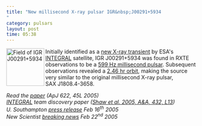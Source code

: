```yaml
---
title: "New millisecond X-ray pulsar IGR&nbsp;J00291+5934"
category: pulsars
layout: post
time: 05:38
---
```

<!-- header generated from blosxom format post; make_header.pl 23.1.2022 -->
<p>
<!-- created by convert.pl on Tue Jan 31 00:48:39 EST 2012 -->
<!-- converted from ../2004/12/new-millisecond-x-ray-pulsar.html -->
<!-- Post timestamp Tuesday, December 07, 2004 3:38 PM -->
<!-- touch -t 200412071538 -->
<!-- Labels: 2004, papers, press, pulsars -->
      <a href="http://www.astro.caltech.edu/~derekfox/igrj00291+5934/"><img src="http://photos2.flickr.com/1988043_ee710f566d_o.jpg" width="100" height="99" alt="Field of IGR J00291+5934" align="left"></a>Initially identified as a <a href="http://www.astronomerstelegram.org/?read=352">new X-ray transient</a> by ESA's <a href="http://sci.esa.int/science-e/www/area/index.cfm?fareaid=21">INTEGRAL</a> satellite, IGR&nbsp;J00291+5934 was found in RXTE observations to be a <a href="http://www.astronomerstelegram.org/?read=353">599&nbsp;Hz millisecond pulsar</a>. Subsequent observations revealed a <a href="http://www.astronomerstelegram.org/?read=360">2.46&nbsp;hr orbit</a>, making the source very similar to the original millisecond X-ray pulsar, SAX&nbsp;J1808.4-3658. 
<p>
<em>
<!-- href="http://www.ph.unimelb.edu.au/~duncang/docs/galloway.pdf" Presentation (PDF file) to the href="http://texasatstanford.slac.stanford.edu" 22nd Texas Symposium on Relativistic Astrophysics at Stanford, Dec 17th 2004-->
Read the <a href="http://adsabs.harvard.edu/cgi-bin/nph-bib_query?bibcode=2005ApJ...622L..45G&amp;db_key=AST&amp;high=412ce1903416663">paper</a> (ApJ 622, 45L 2005)
<!-- submitted to ApJL Jan 4th 2005--> <br>
<a href="http://astro.estec.esa.nl/SA-general/Projects/Integral/integral.html">INTEGRAL</a> team discovery paper (<a href="http://www.edpsciences.org/papers/aa/full/2005/10/aagl161/aagl161.html">Shaw et al. 2005, A&A, 432, L13</a>)<br>
U. Southampton <a href="http://www.soton.ac.uk/Press/PressReleases/Name,5288,en.php">press release</a> Feb 16<sup>th</sup> 2005<br>
New Scientist
<a href="http://www.newscientist.com/article.ns?id=dn7052">breaking news</a> Feb 22<sup>nd</sup> 2005
</em>
